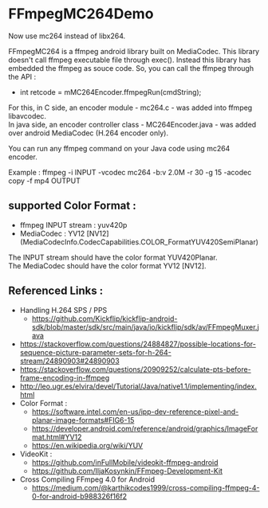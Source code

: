 FFmpegMC264Demo
===============

Now use mc264 instead of libx264.

FFmpegMC264 is a ffmpeg android library built on MediaCodec.
This library doesn't call ffmpeg executable file through exec().
Instead this library has embedded the ffmpeg as souce code.
So, you can call the ffmpeg through the API : 
* int retcode = mMC264Encoder.ffmpegRun(cmdString);

For this, in C side, an encoder module - mc264.c - was added into ffmpeg libavcodec.<br>
In java side, an encoder controller class - MC264Encoder.java - was added over android MediaCodec (H.264 encoder only).

You can run any ffmpeg command on your Java code using mc264 encoder.

Example : ffmpeg -i INPUT -vcodec mc264 -b:v 2.0M -r 30 -g 15 -acodec copy -f mp4 OUTPUT


## supported Color Format :
* ffmpeg INPUT stream : yuv420p
* MediaCodec : YV12 [NV12] (MediaCodecInfo.CodecCapabilities.COLOR_FormatYUV420SemiPlanar)

The INPUT stream should have the color format YUV420Planar.<br>
The MediaCodec should have the color format YV12 [NV12].


## Referenced Links :
* Handling H.264 SPS / PPS 
  - https://github.com/Kickflip/kickflip-android-sdk/blob/master/sdk/src/main/java/io/kickflip/sdk/av/FFmpegMuxer.java
* https://stackoverflow.com/questions/24884827/possible-locations-for-sequence-picture-parameter-sets-for-h-264-stream/24890903#24890903
* https://stackoverflow.com/questions/20909252/calculate-pts-before-frame-encoding-in-ffmpeg
* http://leo.ugr.es/elvira/devel/Tutorial/Java/native1.1/implementing/index.html
* Color Format :
  - https://software.intel.com/en-us/ipp-dev-reference-pixel-and-planar-image-formats#FIG6-15
  - https://developer.android.com/reference/android/graphics/ImageFormat.html#YV12
  - https://en.wikipedia.org/wiki/YUV
* VideoKit :
  - https://github.com/inFullMobile/videokit-ffmpeg-android
  - https://github.com/IljaKosynkin/FFmpeg-Development-Kit
* Cross Compiling FFmpeg 4.0 for Android
  - https://medium.com/@karthikcodes1999/cross-compiling-ffmpeg-4-0-for-android-b988326f16f2


